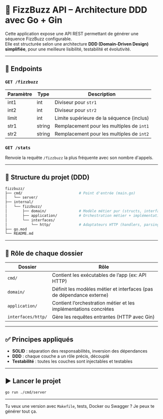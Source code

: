 # 🧠 FizzBuzz API – Architecture DDD avec Go + Gin

Cette application expose une API REST permettant de générer une séquence FizzBuzz configurable.  
Elle est structurée selon une architecture **DDD (Domain-Driven Design) simplifiée**, pour une meilleure lisibilité, testabilité et évolutivité.

---

## 🚀 Endpoints

### `GET /fizzbuzz`

| Paramètre | Type   | Description                                          |
|-----------|--------|------------------------------------------------------|
| int1      | int    | Diviseur pour `str1`                                 |
| int2      | int    | Diviseur pour `str2`                                 |
| limit     | int    | Limite supérieure de la séquence (inclus)           |
| str1      | string | Remplacement pour les multiples de `int1`           |
| str2      | string | Remplacement pour les multiples de `int2`           |

### `GET /stats`

Renvoie la requête `/fizzbuzz` la plus fréquente avec son nombre d'appels.

---

## 🧱 Structure du projet (DDD)

```bash
fizzbuzz/
├── cmd/                          # Point d'entrée (main.go)
│   └── server/
├── internal/
│   └── fizzbuzz/
│       ├── domain/               # Modèle métier pur (structs, interfaces)
│       ├── application/          # Orchestration métier + implémentations
│       └── interfaces/
│           └── http/             # Adaptateurs HTTP (handlers, parsing)
├── go.mod
└── README.md
```

---

## 📁 Rôle de chaque dossier

| Dossier                        | Rôle                                                                 |
|-------------------------------|----------------------------------------------------------------------|
| `cmd/`                         | Contient les exécutables de l’app (ex: API HTTP)                    |
| `domain/`                      | Définit les modèles métier et interfaces (pas de dépendance externe)|
| `application/`                | Contient l’orchestration métier et les implémentations concrètes    |
| `interfaces/http/`            | Gère les requêtes entrantes (HTTP avec Gin)                         |

---

## ✅ Principes appliqués

- **SOLID** : séparation des responsabilités, inversion des dépendances
- **DDD** : chaque couche a un rôle précis, découplé
- **Testabilité** : toutes les couches sont injectables et testables

---

## ▶️ Lancer le projet

```bash
go run ./cmd/server
```

---

Tu veux une version avec `Makefile`, tests, Docker ou Swagger ? Je peux te générer tout ça.

